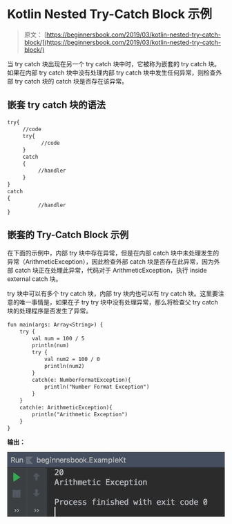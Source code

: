 # Kotlin Nested Try-Catch Block 示例

> 原文： [https://beginnersbook.com/2019/03/kotlin-nested-try-catch-block/](https://beginnersbook.com/2019/03/kotlin-nested-try-catch-block/)

当 try catch 块出现在另一个 try catch 块中时，它被称为嵌套的 try catch 块。如果在内部 try catch 块中没有处理内部 try catch 块中发生任何异常，则检查外部 try catch 块的 catch 块是否存在该异常。

## 嵌套 try catch 块的语法

```
try{
     //code
     try{
           //code
     }
     catch
     {
          //handler
     }
}
catch
{
          //handler
}

```

## 嵌套的 Try-Catch Block 示例

在下面的示例中，内部 try 块中存在异常，但是在内部 catch 块中未处理发生的异常（ArithmeticException），因此检查外部 catch 块是否存在此异常，因为外部 catch 块正在处理此异常，代码对于 ArithmeticException，执行 inside external catch 块。

try 块中可以有多个 try catch 块，内部 try 块内也可以有 try catch 块。这里要注意的唯一事情是，如果在子 try try 块中没有处理异常，那么将检查父 try catch 块的处理程序是否发生了异常。

```
fun main(args: Array<String>) {
    try {
        val num = 100 / 5
        println(num)
        try {
            val num2 = 100 / 0
            println(num2)
        }
        catch(e: NumberFormatException){
            println("Number Format Exception")
        }
    }
    catch(e: ArithmeticException){
        println("Arithmetic Exception")
    }
}
```

**输出：**

![Kotlin Nested Try Catch example](img/fd38ee4a0d556feac509a5864603d940.jpg)